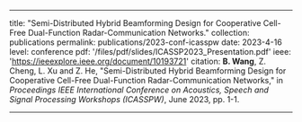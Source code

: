 ---

title: "Semi-Distributed Hybrid Beamforming Design for Cooperative Cell-Free Dual-Function Radar-Communication Networks."
collection: publications
permalink: publications/2023-conf-icasspw
date: 2023-4-16
level: conference
pdf: '/files/pdf/slides/ICASSP2023_Presentation.pdf'
ieee: 'https://ieeexplore.ieee.org/document/10193721'
citation: <b>B. Wang</b>, Z. Cheng,  L. Xu and Z. He, "Semi-Distributed Hybrid Beamforming Design for Cooperative Cell-Free Dual-Function Radar-Communication Networks," in <i>Proceedings IEEE International Conference on Acoustics, Speech and Signal Processing Workshops (ICASSPW)</i>, June 2023, pp. 1-1.

---